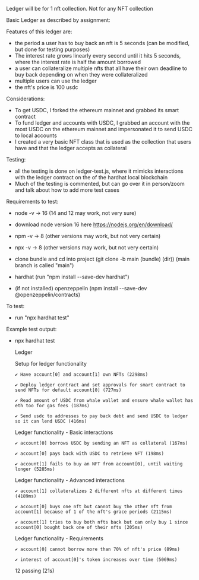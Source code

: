 Ledger will be for 1 nft collection. Not for any NFT collection

Basic Ledger as described by assignment:

Features of this ledger are:
-   the period a user has to buy back an nft is 5 seconds (can be modified, but done for testing purposes)
-   The interest rate grows linearly every second until it hits 5 seconds, where the interest rate is half the amount borrowed
-   a user can collateralize multiple nfts that all have their own deadline to buy back depending on when they were collateralized
-   multiple users can use the ledger
-   the nft's price is 100 usdc

Considerations:
-   To get USDC, I forked the ethereum mainnet and grabbed its smart contract
-   To fund ledger and accounts with USDC, I grabbed an account with the most USDC on the ethereum mainnet and impersonated it to send USDC to local accounts
-   I created a very basic NFT class that is used as the collection that users have and that the ledger accepts as collateral

Testing:
-   all the testing is done on ledger-test.js, where it mimicks interactions with the ledger contract on the of the hardhat local blockchain
-   Much of the testing is commented, but can go over it in person/zoom and talk about how to add more test cases

Requirements to test:

- node -v -> 16 (14 and 12 may work, not very sure)
- download node version 16 here https://nodejs.org/en/download/

- npm -v -> 8 (other versions may work, but not very certain)
- npx -v -> 8 (other versions may work, but not very certain)

- clone bundle and cd into project (git clone -b main (bundle) (dir)) (main branch is called "main")

- hardhat (run "npm install --save-dev hardhat")
- (if not installed) openzeppelin (npm install --save-dev @openzeppelin/contracts)


To test:
- run "npx hardhat test"


Example test output:

- npx hardhat test

  Ledger

    Setup for ledger functionality

      ✔ Have account[0] and account[1] own NFTs (2298ms)

      ✔ Deploy ledger contract and set approvals for smart contract to send NFTs for default account[0] (727ms)

      ✔ Read amount of USDC from whale wallet and ensure whale wallet has eth too for gas fees (187ms)

      ✔ Send usdc to addresses to pay back debt and send USDC to ledger so it can lend USDC (416ms)

    Ledger functionality - Basic interactions

      ✔ account[0] borrows USDC by sending an NFT as collateral (167ms)

      ✔ account[0] pays back with USDC to retrieve NFT (198ms)

      ✔ account[1] fails to buy an NFT from account[0], until waiting longer (5285ms)

    Ledger functionality - Advanced interactions

      ✔ account[1] collateralizes 2 different nfts at different times (4189ms)

      ✔ account[0] buys one nft but cannot buy the other nft from account[1] because of 1 of the nft's grace periods (2115ms)

      ✔ account[1] tries to buy both nfts back but can only buy 1 since account[0] bought back one of their nfts (205ms)

    Ledger functionality - Requirements

      ✔ account[0] cannot borrow more than 70% of nft's price (89ms)

      ✔ interest of account[0]'s token increases over time (5069ms)

  12 passing (21s)

